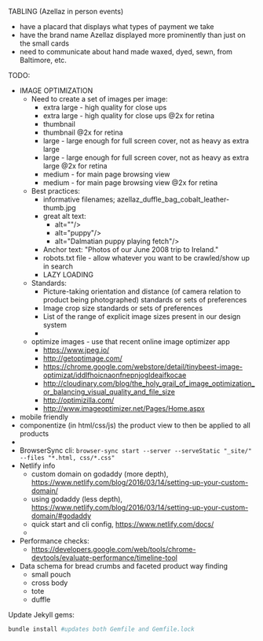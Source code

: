 TABLING (Azellaz in person events)
  - have a placard that displays what types of payment we take
  - have the brand name Azellaz displayed more prominently than just on the small cards
  - need to communicate about hand made waxed, dyed, sewn, from Baltimore, etc.

TODO:
- IMAGE OPTIMIZATION
  - Need to create a set of images per image:
    - extra large - high quality for close ups
    - extra large - high quality for close ups @2x for retina
    - thumbnail
    - thumbnail @2x for retina
    - large - large enough for full screen cover, not as heavy as extra large
    - large - large enough for full screen cover, not as heavy as extra large @2x for retina
    - medium - for main page browsing view
    - medium - for main page browsing view @2x for retina
  - Best practices:
    - informative filenames; azellaz_duffle_bag_cobalt_leather-thumb.jpg
    - great alt text:
      - alt=""/>
      - alt="puppy"/>
      - alt="Dalmatian puppy playing fetch"/>
    - Anchor text:  "Photos of our June 2008 trip to Ireland."
    - robots.txt file - allow whatever you want to be crawled/show up in search
    - LAZY LOADING
  - Standards:
    - Picture-taking orientation and distance (of camera relation to product being photographed) standards or sets of preferences
    - Image crop size standards or sets of preferences
    - List of the range of explicit image sizes present in our design system
    -
  - optimize images - use that recent online image optimizer app
    - https://www.jpeg.io/
    - http://getoptimage.com/
    - https://chrome.google.com/webstore/detail/tinybeest-image-optimizat/iddlfhoicnaonfnepnjogldeaifkocae
    - http://cloudinary.com/blog/the_holy_grail_of_image_optimization_or_balancing_visual_quality_and_file_size
    - http://optimizilla.com/
    - http://www.imageoptimizer.net/Pages/Home.aspx
- mobile friendly
- componentize (in html/css/js) the product view to then be applied to all products
-
- BrowserSync cli:
  `browser-sync start --server --serveStatic "_site/" --files "*.html, css/*.css"`
- Netlify info
  - custom domain on godaddy (more depth), https://www.netlify.com/blog/2016/03/14/setting-up-your-custom-domain/
  - using godaddy (less depth), https://www.netlify.com/blog/2016/03/14/setting-up-your-custom-domain/#godaddy
  - quick start and cli config, https://www.netlify.com/docs/
  -
- Performance checks:
  - https://developers.google.com/web/tools/chrome-devtools/evaluate-performance/timeline-tool
- Data schema for bread crumbs and faceted product way finding
  - small pouch
  - cross body
  - tote
  - duffle


Update Jekyll gems:
```bash
bundle install #updates both Gemfile and Gemfile.lock
```
